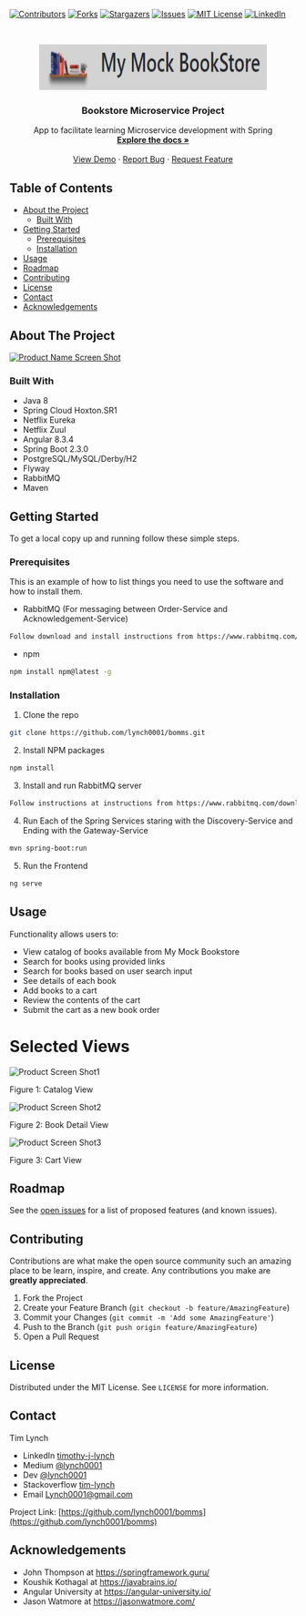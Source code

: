 [![Contributors][contributors-shield]][contributors-url]
[![Forks][forks-shield]][forks-url]
[![Stargazers][stars-shield]][stars-url]
[![Issues][issues-shield]][issues-url]
[![MIT License][license-shield]][license-url]
[![LinkedIn][linkedin-shield]][linkedin-url]



<!-- PROJECT LOGO -->
<br />
<p align="center">
  <a href="https://github.com/lynch0001/bomms">
    <img src="/Capture.PNG" alt="Logo" width="400" height="80">
  </a>

  <h3 align="center">Bookstore Microservice Project</h3>

  <p align="center">
    App to facilitate learning Microservice development with Spring
    <br />
    <a href="https://github.com/lynch0001/bomms"><strong>Explore the docs »</strong></a>
    <br />
    <br />
    <a href="https://github.com/lynch0001/bomms">View Demo</a>
    ·
    <a href="https://github.com/lynch0001/bomms">Report Bug</a>
    ·
    <a href="https://github.com/lynch0001/bomms/issues">Request Feature</a>
  </p>




<!-- TABLE OF CONTENTS -->
## Table of Contents

* [About the Project](#about-the-project)
  * [Built With](#built-with)
* [Getting Started](#getting-started)
  * [Prerequisites](#prerequisites)
  * [Installation](#installation)
* [Usage](#usage)
* [Roadmap](#roadmap)
* [Contributing](#contributing)
* [License](#license)
* [Contact](#contact)
* [Acknowledgements](#acknowledgements)



<!-- ABOUT THE PROJECT -->
## About The Project

[![Product Name Screen Shot][product-screenshot]](https://example.com)




### Built With

* []() Java 8
* []() Spring Cloud Hoxton.SR1
* []() Netflix Eureka
* []() Netflix Zuul
* []() Angular 8.3.4
* []() Spring Boot 2.3.0
* []() PostgreSQL/MySQL/Derby/H2
* []() Flyway
* []() RabbitMQ
* []() Maven


<!-- GETTING STARTED -->
## Getting Started

To get a local copy up and running follow these simple steps.

### Prerequisites

This is an example of how to list things you need to use the software and how to install them.

* RabbitMQ (For messaging between Order-Service and Acknowledgement-Service)
```sh
Follow download and install instructions from https://www.rabbitmq.com/download.html
```

* npm
```sh
npm install npm@latest -g
```

### Installation
 
1. Clone the repo
```sh
git clone https://github.com/lynch0001/bomms.git
```
2. Install NPM packages
```sh
npm install
```
3. Install and run RabbitMQ server 
```sh
Follow instructions at instructions from https://www.rabbitmq.com/download.html
```
4. Run Each of the Spring Services staring with the Discovery-Service and Ending with the Gateway-Service 
```sh
mvn spring-boot:run
```
5. Run the Frontend 
```sh
ng serve
```

<!-- USAGE EXAMPLES -->
## Usage

Functionality allows users to:

*	View catalog of books available from My Mock Bookstore
* Search for books using provided links
* Search for books based on user search input
*	See details of each book
*	Add books to a cart
*	Review the contents of the cart
*	Submit the cart as a new book order


# Selected Views

![Product Screen Shot1][product-screenshot1]

Figure 1: Catalog View

![Product Screen Shot2][product-screenshot2]

Figure 2: Book Detail View

![Product Screen Shot3][product-screenshot3]

Figure 3: Cart View

<!-- ROADMAP -->
## Roadmap

See the [open issues](https://github.com/lynch0001/bomms/issues) for a list of proposed features (and known issues).



<!-- CONTRIBUTING -->
## Contributing

Contributions are what make the open source community such an amazing place to be learn, inspire, and create. Any contributions you make are **greatly appreciated**.

1. Fork the Project
2. Create your Feature Branch (`git checkout -b feature/AmazingFeature`)
3. Commit your Changes (`git commit -m 'Add some AmazingFeature'`)
4. Push to the Branch (`git push origin feature/AmazingFeature`)
5. Open a Pull Request



<!-- LICENSE -->
## License

Distributed under the MIT License. See `LICENSE` for more information.



<!-- CONTACT -->
## Contact

Tim Lynch 
* LinkedIn [timothy-j-lynch](https://www.linkedin.com/in/timothy-j-lynch/)
* Medium [@lynch0001](https://medium.com/@lynch0001) 
* Dev [@lynch0001](https://dev.to/lynch0001) 
* Stackoverflow [tim-lynch](https://stackoverflow.com/users/11063468/tim-lynch)
* Email Lynch0001@gmail.com

Project Link: [https://github.com/lynch0001/bomms](https://github.com/lynch0001/bomms)



<!-- ACKNOWLEDGEMENTS -->
## Acknowledgements


* []() John Thompson at https://springframework.guru/
* []() Koushik Kothagal at https://javabrains.io/
* []() Angular University at https://angular-university.io/
* []() Jason Watmore at https://jasonwatmore.com/





<!-- MARKDOWN LINKS & IMAGES -->
<!-- https://www.markdownguide.org/basic-syntax/#reference-style-links -->
[contributors-shield]: https://img.shields.io/github/contributors/lynch0001/bomms.svg?style=flat-square
[contributors-url]: https://github.com/lynch0001/bomms/graphs/contributors
[forks-shield]: https://img.shields.io/github/forks/lynch0001/bomms.svg?style=flat-square
[forks-url]: https://github.com/lynch0001/bomms/network/members
[stars-shield]: https://img.shields.io/github/stars/lynch0001/bomms.svg?style=flat-square
[stars-url]: https://github.com/lynch0001/bomms/stargazers
[issues-shield]: https://img.shields.io/github/issues/lynch0001/bomms.svg?style=flat-square
[issues-url]: https://github.com/lynch0001/bomms/issues
[license-shield]: https://img.shields.io/github/license/lynch0001/bomms.svg?style=flat-square
[license-url]: https://github.com/lynch0001/bomms/blob/master/LICENSE.txt
[linkedin-shield]: https://img.shields.io/badge/-LinkedIn-black.svg?style=flat-square&logo=linkedin&colorB=555
[linkedin-url]: https://www.linkedin.com/in/timothy-j-lynch/
[product-screenshot]: https://user-images.githubusercontent.com/35854692/101530850-72c3a480-3960-11eb-9220-1b7594c3f646.PNG
[product-screenshot1]: https://user-images.githubusercontent.com/35854692/101530850-72c3a480-3960-11eb-9220-1b7594c3f646.PNG
[product-screenshot2]: https://user-images.githubusercontent.com/35854692/101686547-33b45280-3a37-11eb-8bd9-5f7074919c34.PNG
[product-screenshot3]: https://user-images.githubusercontent.com/35854692/101686624-4cbd0380-3a37-11eb-9e03-1ca9d1583746.PNG
